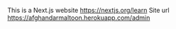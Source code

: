 This is a Next.js website https://nextjs.org/learn 
Site url https://afghandarmaltoon.herokuapp.com/admin
